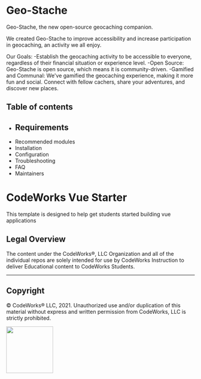 # Geo-Stache

Geo-Stache, the new open-source geocaching companion.

We created Geo-Stache to improve accessibility and increase participation in geocaching, an activity we all enjoy.

Our Goals:
-Establish the geocaching activity to be accessible to everyone, regardless of their financial situation or experience level.
-Open Source: Geo-Stache is open source, which means it is community-driven.
-Gamified and Communal: We've gamified the geocaching experience, making it more fun and social. Connect with fellow cachers, share your adventures, and discover new places.





## Table of contents

- Requirements
    -
- Recommended modules <!-- optional -->
- Installation
- Configuration
- Troubleshooting <!-- optional -->
- FAQ <!-- optional -->
- Maintainers <!-- optional -->


























CodeWorks Vue Starter
=====================
This template is designed to help get students started building vue applications

## Legal Overview

The content under the CodeWorks®, LLC Organization and all of the individual repos are solely intended for use by CodeWorks Instruction to deliver Educational content to CodeWorks Students.

---

## Copyright

© CodeWorks® LLC, 2021. Unauthorized use and/or duplication of this material without express and written permission from CodeWorks, LLC is strictly prohibited.


<img src="https://bcw.blob.core.windows.net/public/img/7815839041305055" width="125">
